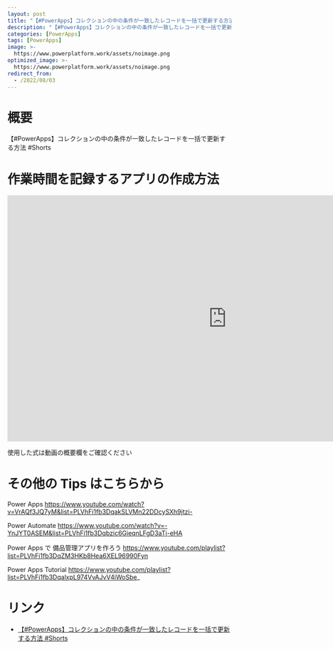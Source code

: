 ```yaml
---
layout: post
title: "【#PowerApps】コレクションの中の条件が一致したレコードを一括で更新する方法 #Shorts"
description: "【#PowerApps】コレクションの中の条件が一致したレコードを一括で更新する方法 #Shortsを動画で分かりやすく解説"
categories: [PowerApps]
tags: [PowerApps]
image: >-
  https://www.powerplatform.work/assets/noimage.png
optimized_image: >-
  https://www.powerplatform.work/assets/noimage.png
redirect_from:
  - /2022/08/03
---
```



#  概要

【#PowerApps】コレクションの中の条件が一致したレコードを一括で更新する方法 #Shorts


# 作業時間を記録するアプリの作成方法

<iframe width="983" height="553" src="https://www.youtube.com/embed/Bq0WD_t351A" title="YouTube video player" frameborder="0" allow="accelerometer; autoplay; clipboard-write; encrypted-media; gyroscope; picture-in-picture" allowfullscreen></iframe>


使用した式は動画の概要欄をご確認ください


# その他の Tips はこちらから

Power Apps
https://www.youtube.com/watch?v=VrAQf3JQ7yM&list=PLVhFi1fb3DqakSLVMn22DDcySXh9jtzi- 

Power Automate
https://www.youtube.com/watch?v=-YnJYT0ASEM&list=PLVhFi1fb3Dqbzic6GieqnLFgD3aTj-eHA

Power Apps で 備品管理アプリを作ろう
https://www.youtube.com/playlist?list=PLVhFi1fb3DqZM3HKb8Hea6XEL96990Fyn

Power Apps Tutorial
https://www.youtube.com/playlist?list=PLVhFi1fb3DqalxpL974VvAJvV4iWoSbe_

# リンク


- [【#PowerApps】コレクションの中の条件が一致したレコードを一括で更新する方法 #Shorts](https://www.youtube.com/watch?v=Bq0WD_t351A)

